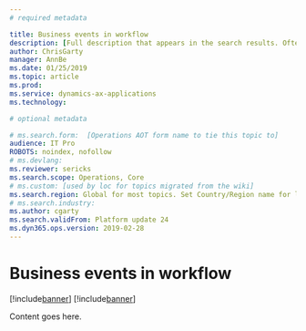 ```yaml
---
# required metadata

title: Business events in workflow
description: [Full description that appears in the search results. Often the first paragraph of your topic.]
author: ChrisGarty
manager: AnnBe
ms.date: 01/25/2019
ms.topic: article
ms.prod: 
ms.service: dynamics-ax-applications
ms.technology: 

# optional metadata

# ms.search.form:  [Operations AOT form name to tie this topic to]
audience: IT Pro
ROBOTS: noindex, nofollow
# ms.devlang: 
ms.reviewer: sericks
ms.search.scope: Operations, Core
# ms.custom: [used by loc for topics migrated from the wiki]
ms.search.region: Global for most topics. Set Country/Region name for localizations
# ms.search.industry: 
ms.author: cgarty
ms.search.validFrom: Platform update 24
ms.dyn365.ops.version: 2019-02-28
---
```


# Business events in workflow

[!include[banner](../includes/banner.md)]
[!include[banner](../includes/preview-banner.md)]

Content goes here.
